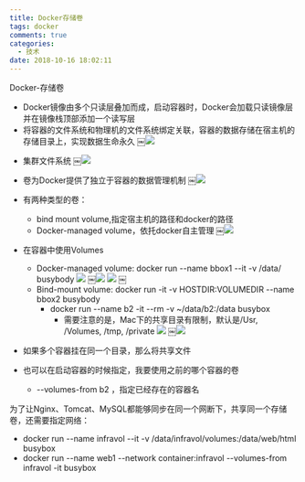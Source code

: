 ```yaml
---
title: Docker存储卷
tags: docker
comments: true
categories:
  - 技术
date: 2018-10-16 18:02:11
---
```


Docker-存储卷

- Docker镜像由多个只读层叠加而成，启动容器时，Docker会加载只读镜像层并在镜像栈顶部添加一个读写层
- 将容器的文件系统和物理机的文件系统绑定关联，容器的数据存储在宿主机的存储目录上，实现数据生命永久
￼![](https://ws2.sinaimg.cn/large/006tNbRwgy1fwa7zou50oj30qu0iqmz7.jpg)
<!--more-->

- 集群文件系统
￼![](https://ws1.sinaimg.cn/large/006tNbRwgy1fwa819mgtjj30uq0li76u.jpg)

- 卷为Docker提供了独立于容器的数据管理机制
￼![](https://ws4.sinaimg.cn/large/006tNbRwgy1fwa81fttovj30xw0f4mzl.jpg)

- 有两种类型的卷：
    - bind mount volume,指定宿主机的路径和docker的路径
    - Docker-managed volume，依托docker自主管理
￼![](https://ws4.sinaimg.cn/large/006tNbRwgy1fwa81kxnu2j30xa0ceac4.jpg)

- 在容器中使用Volumes
    - Docker-managed volume: docker run --name bbox1 --it -v /data/ busybody
![](https://ws2.sinaimg.cn/large/006tNbRwgy1fwa81uyysvj30tg098t9v.jpg)
￼![](https://ws3.sinaimg.cn/large/006tNbRwgy1fwa81ydvc0j30ok0om771.jpg)
![](https://ws4.sinaimg.cn/large/006tNbRwgy1fwa820f69qj31js0ggdic.jpg)
￼
    - Bind-mount volume: docker run -it -v HOSTDIR:VOLUMEDIR --name bbox2 busybody
        - docker run --name b2 -it --rm -v ~/data/b2:/data busybox
            - 需要注意的是，Mac下的共享目录有限制，默认是/Usr, /Volumes, /tmp, /private
![](https://ws1.sinaimg.cn/large/006tNbRwgy1fwa82dhu4xj30tk05w0tg.jpg)
￼![](https://ws2.sinaimg.cn/large/006tNbRwgy1fwa82ekarrj30ek056q3a.jpg)

- 如果多个容器挂在同一个目录，那么将共享文件
- 也可以在启动容器的时候指定，我要使用之前的哪个容器的卷
    -  --volumes-from b2 ，指定已经存在的容器名

为了让Nginx、Tomcat、MySQL都能够同步在同一个网断下，共享同一个存储卷，还需要指定网络：
- docker run --name infravol --it -v /data/infravol/volumes:/data/web/html busybox
- docker run --name web1 --network container:infravol --volumes-from infravol -it busybox
